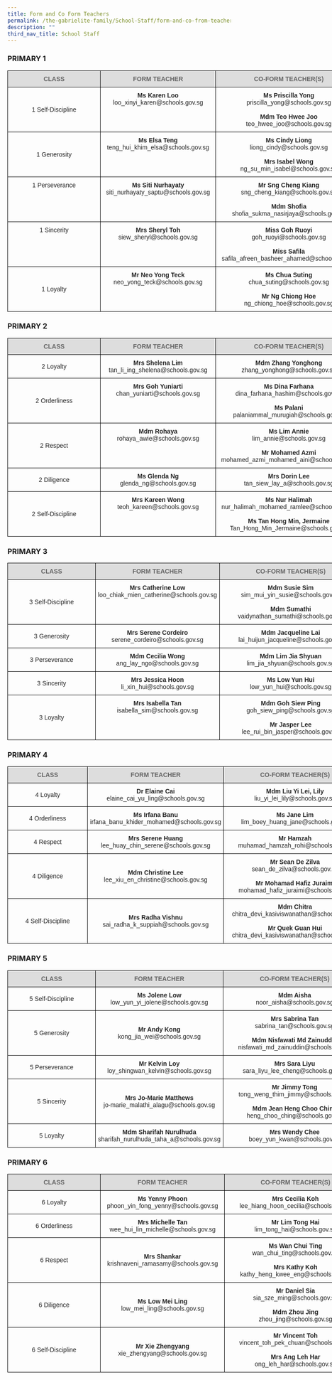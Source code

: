 ```yaml
---
title: Form and Co Form Teachers
permalink: /the-gabrielite-family/School-Staff/form-and-co-from-teachers/
description: ""
third_nav_title: School Staff
---
```

### PRIMARY 1


<style type="text/css">
.tg  {border-collapse:collapse;border-spacing:0;margin:0px auto;}
.tg td{border-color:black;border-style:solid;border-width:1px;font-family:Arial, sans-serif;font-size:14px;
  overflow:hidden;padding:10px 5px;word-break:normal;}
.tg th{border-color:black;border-style:solid;border-width:1px;font-family:Arial, sans-serif;font-size:14px;
  font-weight:normal;overflow:hidden;padding:10px 5px;word-break:normal;}
.tg .tg-ku8i{color:#232323;text-align:center;vertical-align:top}
.tg .tg-tv7y{color:#232323;text-align:center;vertical-align:middle}
.tg .tg-feqv{background-color:#DDD;color:#666;font-weight:bold;text-align:center;vertical-align:middle}
</style>
<table class="tg" style="undefined;table-layout: fixed; width: 800px">
<colgroup>
<col style="width: 210px">
<col style="width: 260px">
<col style="width: 330px">
</colgroup>
<tbody>
  <tr>
    <td class="tg-feqv"><span style="color:#666;background-color:#DDD">CLASS</span></td>
    <td class="tg-feqv"><span style="color:#666;background-color:#DDD">FORM TEACHER</span></td>
    <td class="tg-feqv"><span style="color:#666;background-color:#DDD">CO-FORM TEACHER(S)</span></td>
  </tr>
  <tr>
    <td class="tg-tv7y">1 Self-Discipline</td>
    <td class="tg-ku8i"><span style="font-weight:bold">Ms Karen Loo</span><br>loo_xinyi_karen@schools.gov.sg </td>
    <td class="tg-ku8i"><span style="font-weight:bold">Ms Priscilla Yong</span><br>priscilla_yong@schools.gov.sg<br><br><span style="font-weight:bold">Mdm Teo Hwee Joo</span><br>teo_hwee_joo@schools.gov.sg</td>
  </tr>
  <tr>
    <td class="tg-tv7y">1 Generosity<br></td>
    <td class="tg-ku8i"><span style="font-weight:bold">Ms Elsa Teng</span><br>teng_hui_khim_elsa@schools.gov.sg </td>
    <td class="tg-ku8i"><span style="font-weight:bold">Ms Cindy Liong</span><br>liong_cindy@schools.gov.sg<br><br><span style="font-weight:bold">Mrs Isabel Wong</span><br>ng_su_min_isabel@schools.gov.sg</td>
  </tr>
  <tr>
    <td class="tg-ku8i"> 1 Perseverance<br><br></td>
    <td class="tg-ku8i"><span style="font-weight:bold">Ms Siti Nurhayaty</span><br>siti_nurhayaty_saptu@schools.gov.sg</td>
    <td class="tg-ku8i"><span style="font-weight:bold">Mr Sng Cheng Kiang</span><br>sng_cheng_kiang@schools.gov.sg<br><br><span style="font-weight:bold">Mdm Shofia </span><br>shofia_sukma_nasirjaya@schools.gov.sg</td>
  </tr>
  <tr>
    <td class="tg-ku8i"> 1 Sincerity<br><br></td>
    <td class="tg-ku8i"><span style="font-weight:bold">Mrs Sheryl Toh</span><br>siew_sheryl@schools.gov.sg</td>
    <td class="tg-ku8i"><span style="font-weight:bold">Miss Goh Ruoyi</span><br>goh_ruoyi@schools.gov.sg<br><br><span style="font-weight:bold">Miss Safila</span><br>safila_afreen_basheer_ahamed@schools.gov.sg</td>
  </tr>
  <tr>
    <td class="tg-tv7y"> <br>1 Loyalty<br><br></td>
    <td class="tg-ku8i"><span style="font-weight:bold">Mr Neo Yong Teck </span><br>neo_yong_teck@schools.gov.sg</td>
    <td class="tg-ku8i"><span style="font-weight:bold">Ms Chua Suting</span><br>chua_suting@schools.gov.sg<br><br><span style="font-weight:bold">Mr Ng Chiong Hoe</span><br>ng_chiong_hoe@schools.gov.sg</td>
  </tr>
</tbody>
</table>

### PRIMARY 2

<style type="text/css">
.tg  {border-collapse:collapse;border-spacing:0;margin:0px auto;}
.tg td{border-color:black;border-style:solid;border-width:1px;font-family:Arial, sans-serif;font-size:14px;
  overflow:hidden;padding:10px 5px;word-break:normal;}
.tg th{border-color:black;border-style:solid;border-width:1px;font-family:Arial, sans-serif;font-size:14px;
  font-weight:normal;overflow:hidden;padding:10px 5px;word-break:normal;}
.tg .tg-ku8i{color:#232323;text-align:center;vertical-align:top}
.tg .tg-tv7y{color:#232323;text-align:center;vertical-align:middle}
.tg .tg-feqv{background-color:#DDD;color:#666;font-weight:bold;text-align:center;vertical-align:middle}
</style>
<table class="tg" style="undefined;table-layout: fixed; width: 800px">
<colgroup>
<col style="width: 210px">
<col style="width: 260px">
<col style="width: 330px">
</colgroup>
<tbody>
  <tr>
    <td class="tg-feqv"><span style="color:#666;background-color:#DDD">CLASS</span></td>
    <td class="tg-feqv"><span style="color:#666;background-color:#DDD">FORM TEACHER</span></td>
    <td class="tg-feqv"><span style="color:#666;background-color:#DDD">CO-FORM TEACHER(S)</span></td>
  </tr>
  <tr>
    <td class="tg-tv7y">2 Loyalty<br></td>
    <td class="tg-ku8i"><span style="font-weight:bold">Mrs Shelena Lim </span><br>tan_li_ing_shelena@schools.gov.sg</td>
    <td class="tg-ku8i"><span style="font-weight:bold">Mdm Zhang Yonghong</span><br>zhang_yonghong@schools.gov.sg</td>
  </tr>
  <tr>
    <td class="tg-tv7y">2 Orderliness<br></td>
    <td class="tg-ku8i"><span style="font-weight:bold">Mrs Goh Yuniarti</span><br>chan_yuniarti@schools.gov.sg</td>
    <td class="tg-ku8i"><span style="font-weight:bold">Ms Dina Farhana</span><br>dina_farhana_hashim@schools.gov.sg<br><br><span style="font-weight:bold">Ms Palani</span><br>palaniammal_murugiah@schools.gov.sg</td>
  </tr>
  <tr>
    <td class="tg-tv7y">2 Respect<br></td>
    <td class="tg-ku8i"><span style="font-weight:bold">Mdm Rohaya </span><br>rohaya_awie@schools.gov.sg</td>
    <td class="tg-ku8i"><span style="font-weight:bold">Ms Lim Annie</span><br>lim_annie@schools.gov.sg<br><br><span style="font-weight:bold">Mr Mohamed Azmi</span><br>mohamed_azmi_mohamed_aini@schools.gov.sg</td>
  </tr>
  <tr>
    <td class="tg-tv7y">2 Diligence<br></td>
    <td class="tg-ku8i"><span style="font-weight:bold">Ms Glenda Ng </span><br>glenda_ng@schools.gov.sg</td>
    <td class="tg-ku8i"><span style="font-weight:bold">Mrs Dorin Lee </span><br>tan_siew_lay_a@schools.gov.sg</td>
  </tr>
  <tr>
    <td class="tg-tv7y"> 2 Self-Discipline<br></td>
    <td class="tg-ku8i"><span style="font-weight:bold">Mrs Kareen Wong</span><br>teoh_kareen@schools.gov.sg</td>
    <td class="tg-ku8i"><span style="font-weight:bold">Ms Nur Halimah</span><br>nur_halimah_mohamed_ramlee@schools.gov.sg<br><br><span style="font-weight:bold">Ms Tan Hong Min, Jermaine</span><br>Tan_Hong_Min_Jermaine@schools.gov.sg</td>
  </tr>
</tbody>
</table>

### PRIMARY 3

<style type="text/css">
.tg  {border-collapse:collapse;border-spacing:0;margin:0px auto;}
.tg td{border-color:black;border-style:solid;border-width:1px;font-family:Arial, sans-serif;font-size:14px;
  overflow:hidden;padding:10px 5px;word-break:normal;}
.tg th{border-color:black;border-style:solid;border-width:1px;font-family:Arial, sans-serif;font-size:14px;
  font-weight:normal;overflow:hidden;padding:10px 5px;word-break:normal;}
.tg .tg-ku8i{color:#232323;text-align:center;vertical-align:top}
.tg .tg-tv7y{color:#232323;text-align:center;vertical-align:middle}
.tg .tg-feqv{background-color:#DDD;color:#666;font-weight:bold;text-align:center;vertical-align:middle}
</style>
<table class="tg" style="undefined;table-layout: fixed; width: 800px">
<colgroup>
<col style="width: 210px">
<col style="width: 260px">
<col style="width: 330px">
</colgroup>
<tbody>
  <tr>
    <td class="tg-feqv"><span style="color:#666;background-color:#DDD">CLASS</span></td>
    <td class="tg-feqv"><span style="color:#666;background-color:#DDD">FORM TEACHER</span></td>
    <td class="tg-feqv"><span style="color:#666;background-color:#DDD">CO-FORM TEACHER(S)</span></td>
  </tr>
  <tr>
    <td class="tg-tv7y">3 Self-Discipline<br></td>
    <td class="tg-ku8i"><span style="font-weight:bold">Mrs Catherine Low</span><br>loo_chiak_mien_catherine@schools.gov.sg</td>
    <td class="tg-ku8i"><span style="font-weight:bold">Mdm Susie Sim</span><br> sim_mui_yin_susie@schools.gov.sg<br><br><span style="font-weight:bold">Mdm Sumathi</span><br>vaidynathan_sumathi@schools.gov.sg</td>
  </tr>
  <tr>
    <td class="tg-tv7y">3 Generosity<br></td>
    <td class="tg-ku8i"><span style="font-weight:bold">Mrs Serene Cordeiro</span><br>serene_cordeiro@schools.gov.sg</td>
    <td class="tg-ku8i"><span style="font-weight:bold">Mdm Jacqueline Lai</span><br>lai_huijun_jacqueline@schools.gov.sg </td>
  </tr>
  <tr>
    <td class="tg-tv7y">3 Perseverance<br></td>
    <td class="tg-ku8i"><span style="font-weight:bold">Mdm Cecilia Wong</span><br> ang_lay_ngo@schools.gov.sg</td>
    <td class="tg-ku8i"><span style="font-weight:bold">Mdm Lim Jia Shyuan </span><br>lim_jia_shyuan@schools.gov.sg</td>
  </tr>
  <tr>
    <td class="tg-tv7y"> 3 Sincerity<br></td>
    <td class="tg-ku8i"><span style="font-weight:bold">Mrs Jessica Hoon</span><br>li_xin_hui@schools.gov.sg</td>
    <td class="tg-ku8i"><span style="font-weight:bold">Ms Low Yun Hui</span><br> low_yun_hui@schools.gov.sg</td>
  </tr>
  <tr>
    <td class="tg-tv7y"> 3 Loyalty<br></td>
    <td class="tg-ku8i"><span style="font-weight:bold">Mrs Isabella Tan</span><br>isabella_sim@schools.gov.sg</td>
    <td class="tg-ku8i"><span style="font-weight:bold">Mdm Goh Siew Ping</span><br>goh_siew_ping@schools.gov.sg<br><br><span style="font-weight:bold">Mr Jasper Lee</span><br>lee_rui_bin_jasper@schools.gov.sg</td>
  </tr>
</tbody>
</table>

### PRIMARY 4

<style type="text/css">
.tg  {border-collapse:collapse;border-spacing:0;margin:0px auto;}
.tg td{border-color:black;border-style:solid;border-width:1px;font-family:Arial, sans-serif;font-size:14px;
  overflow:hidden;padding:10px 5px;word-break:normal;}
.tg th{border-color:black;border-style:solid;border-width:1px;font-family:Arial, sans-serif;font-size:14px;
  font-weight:normal;overflow:hidden;padding:10px 5px;word-break:normal;}
.tg .tg-ku8i{color:#232323;text-align:center;vertical-align:top}
.tg .tg-tv7y{color:#232323;text-align:center;vertical-align:middle}
.tg .tg-feqv{background-color:#DDD;color:#666;font-weight:bold;text-align:center;vertical-align:middle}
</style>
<table class="tg" style="undefined;table-layout: fixed; width: 810px">
<colgroup>
<col style="width: 210px">
<col style="width: 270px">
<col style="width: 330px">
</colgroup>
<tbody>
  <tr>
    <td class="tg-feqv"><span style="color:#666;background-color:#DDD">CLASS </span></td>
    <td class="tg-feqv"><span style="color:#666;background-color:#DDD">FORM TEACHER</span></td>
    <td class="tg-feqv"><span style="color:#666;background-color:#DDD">CO-FORM TEACHER(S)</span></td>
  </tr>
  <tr>
    <td class="tg-tv7y">4 Loyalty<br></td>
    <td class="tg-tv7y"><span style="font-weight:bold">Dr Elaine Cai</span><br>elaine_cai_yu_ling@schools.gov.sg </td>
    <td class="tg-ku8i"><span style="font-weight:bold">Mdm Liu Yi Lei, Lily</span><br>liu_yi_lei_lily@schools.gov.sg</td>
  </tr>
  <tr>
    <td class="tg-tv7y"> 4 Orderliness</td>
    <td class="tg-tv7y"><span style="font-weight:bold">Ms Irfana Banu </span><br>irfana_banu_khider_mohamed@schools.gov.sg</td>
    <td class="tg-ku8i"><span style="font-weight:bold">Ms Jane Lim</span><br>lim_boey_huang_jane@schools.gov.sg</td>
  </tr>
  <tr>
    <td class="tg-tv7y">4 Respect<br></td>
    <td class="tg-tv7y"><span style="font-weight:bold">Mrs Serene Huang</span><br>lee_huay_chin_serene@schools.gov.sg</td>
    <td class="tg-ku8i"><span style="font-weight:bold">Mr Hamzah</span><br>muhamad_hamzah_rohi@schools.gov.sg</td>
  </tr>
  <tr>
    <td class="tg-tv7y">4 Diligence<br></td>
    <td class="tg-tv7y"><span style="font-weight:bold">Mdm Christine Lee</span><br>lee_xiu_en_christine@schools.gov.sg</td>
    <td class="tg-ku8i"><span style="font-weight:bold">Mr Sean De Zilva</span><br>sean_de_zilva@schools.gov.sg<br><br><span style="font-weight:bold">Mr Mohamad Hafiz Juraimi</span><br>mohamad_hafiz_juraimi@schools.gov.sg</td>
  </tr>
  <tr>
    <td class="tg-tv7y">4 Self-Discipline<br></td>
    <td class="tg-tv7y"><span style="font-weight:bold">Mrs Radha Vishnu</span><br>sai_radha_k_suppiah@schools.gov.sg</td>
    <td class="tg-ku8i"><span style="font-weight:bold">Mdm Chitra</span><br>chitra_devi_kasiviswanathan@schools.gov.sg<br><br><span style="font-weight:bold">Mr Quek Guan Hui</span><br>chitra_devi_kasiviswanathan@schools.gov.sg</td>
  </tr>
</tbody>
</table>

### PRIMARY 5

<style type="text/css">
.tg  {border-collapse:collapse;border-spacing:0;margin:0px auto;}
.tg td{border-color:black;border-style:solid;border-width:1px;font-family:Arial, sans-serif;font-size:14px;
  overflow:hidden;padding:10px 5px;word-break:normal;}
.tg th{border-color:black;border-style:solid;border-width:1px;font-family:Arial, sans-serif;font-size:14px;
  font-weight:normal;overflow:hidden;padding:10px 5px;word-break:normal;}
.tg .tg-ku8i{color:#232323;text-align:center;vertical-align:top}
.tg .tg-tv7y{color:#232323;text-align:center;vertical-align:middle}
.tg .tg-feqv{background-color:#DDD;color:#666;font-weight:bold;text-align:center;vertical-align:middle}
</style>
<table class="tg" style="undefined;table-layout: fixed; width: 810px">
<colgroup>
<col style="width: 210px">
<col style="width: 270px">
<col style="width: 330px">
</colgroup>
<tbody>
  <tr>
    <td class="tg-feqv"><span style="color:#666;background-color:#DDD">CLASS</span></td>
    <td class="tg-feqv"><span style="color:#666;background-color:#DDD">FORM TEACHER</span></td>
    <td class="tg-feqv"><span style="color:#666;background-color:#DDD">CO-FORM TEACHER(S)</span></td>
  </tr>
  <tr>
    <td class="tg-tv7y"> 5 Self-Discipline <br></td>
    <td class="tg-ku8i"><span style="font-weight:bold">Ms Jolene Low</span><br>low_yun_yi_jolene@schools.gov.sg</td>
    <td class="tg-ku8i"><span style="font-weight:bold">Mdm Aisha</span><br>noor_aisha@schools.gov.sg</td>
  </tr>
  <tr>
    <td class="tg-tv7y"> 5 Generosity</td>
    <td class="tg-tv7y"><span style="font-weight:bold">Mr Andy Kong</span><br>kong_jia_wei@schools.gov.sg</td>
    <td class="tg-ku8i"><span style="font-weight:bold">Mrs Sabrina Tan </span><br>sabrina_tan@schools.gov.sg<br><br><span style="font-weight:bold">Mdm Nisfawati Md Zainuddin</span><br>nisfawati_md_zainuddin@schools.gov.sg</td>
  </tr>
  <tr>
    <td class="tg-tv7y"> 5 Perseverance</td>
    <td class="tg-tv7y"><span style="font-weight:bold">Mr Kelvin Loy</span><br>loy_shingwan_kelvin@schools.gov.sg</td>
    <td class="tg-ku8i"><span style="font-weight:bold">Mrs Sara Liyu</span><br> sara_liyu_lee_cheng@schools.gov.sg</td>
  </tr>
  <tr>
    <td class="tg-tv7y"> 5 Sincerity<br></td>
    <td class="tg-tv7y"><span style="font-weight:bold">Mrs Jo-Marie Matthews</span><br>jo-marie_malathi_alagu@schools.gov.sg</td>
    <td class="tg-ku8i"><span style="font-weight:bold">Mr Jimmy Tong</span><br>tong_weng_thim_jimmy@schools.gov.sg<br><br><span style="font-weight:bold">Mdm Jean Heng Choo Ching</span> <br>heng_choo_ching@schools.gov.sg<br></td>
  </tr>
  <tr>
    <td class="tg-tv7y"> 5 Loyalty</td>
    <td class="tg-ku8i"><span style="font-weight:bold">Mdm Sharifah Nurulhuda</span><br>sharifah_nurulhuda_taha_a@schools.gov.sg</td>
    <td class="tg-ku8i"><span style="font-weight:bold">Mrs Wendy Chee </span><br>boey_yun_kwan@schools.gov.sg</td>
  </tr>
</tbody>
</table>


### PRIMARY 6


<style type="text/css">
.tg  {border-collapse:collapse;border-spacing:0;margin:0px auto;}
.tg td{border-color:black;border-style:solid;border-width:1px;font-family:Arial, sans-serif;font-size:14px;
  overflow:hidden;padding:10px 5px;word-break:normal;}
.tg th{border-color:black;border-style:solid;border-width:1px;font-family:Arial, sans-serif;font-size:14px;
  font-weight:normal;overflow:hidden;padding:10px 5px;word-break:normal;}
.tg .tg-tv7y{color:#232323;text-align:center;vertical-align:middle}
.tg .tg-feqv{background-color:#DDD;color:#666;font-weight:bold;text-align:center;vertical-align:middle}
</style>
<table class="tg" style="undefined;table-layout: fixed; width: 810px">
<colgroup>
<col style="width: 210px">
<col style="width: 280px">
<col style="width: 320px">
</colgroup>
<tbody>
  <tr>
    <td class="tg-feqv"><span style="color:#666;background-color:#DDD">CLASS </span></td>
    <td class="tg-feqv"><span style="color:#666;background-color:#DDD">FORM TEACHER</span></td>
    <td class="tg-feqv"><span style="color:#666;background-color:#DDD">CO-FORM TEACHER(S)</span></td>
  </tr>
  <tr>
    <td class="tg-tv7y"> 6 Loyalty<br></td>
    <td class="tg-tv7y"><span style="font-weight:bold">Ms Yenny Phoon</span><br>phoon_yin_fong_yenny@schools.gov.sg</td>
    <td class="tg-tv7y"><span style="font-weight:bold">Mrs Cecilia Koh</span><br>lee_hiang_hoon_cecilia@schools.gov.sg</td>
  </tr>
  <tr>
    <td class="tg-tv7y">6 Orderliness<br></td>
    <td class="tg-tv7y"><span style="font-weight:bold">Mrs Michelle Tan</span><br>wee_hui_lin_michelle@schools.gov.sg</td>
    <td class="tg-tv7y"><span style="font-weight:bold">Mr Lim Tong Hai</span><br>lim_tong_hai@schools.gov.sg</td>
  </tr>
  <tr>
    <td class="tg-tv7y">6 Respect<br></td>
    <td class="tg-tv7y"><span style="font-weight:bold">Mrs Shankar</span><br>krishnaveni_ramasamy@schools.gov.sg</td>
    <td class="tg-tv7y"><span style="font-weight:bold">Ms Wan Chui Ting</span><br>wan_chui_ting@schools.gov.sg<br><br><span style="font-weight:bold">Mrs Kathy Koh </span><br>kathy_heng_kwee_eng@schools.gov.sg</td>
  </tr>
  <tr>
    <td class="tg-tv7y">6 Diligence<br></td>
    <td class="tg-tv7y"><span style="font-weight:bold">Ms Low Mei Ling</span><br>low_mei_ling@schools.gov.sg</td>
    <td class="tg-tv7y"><span style="font-weight:bold">Mr Daniel Sia </span><br>sia_sze_ming@schools.gov.sg<br><br><span style="font-weight:bold">Mdm Zhou Jing</span><br>zhou_jing@schools.gov.sg</td>
  </tr>
  <tr>
    <td class="tg-tv7y">6 Self-Discipline<br></td>
    <td class="tg-tv7y"><span style="font-weight:bold">Mr Xie Zhengyang</span><br>xie_zhengyang@schools.gov.sg </td>
    <td class="tg-tv7y"><span style="font-weight:bold">Mr Vincent Toh</span><br>vincent_toh_pek_chuan@schools.gov.sg<br><br><span style="font-weight:bold">Mrs Ang Leh Har</span><br>ong_leh_har@schools.gov.sg</td>
  </tr>
</tbody>
</table>
